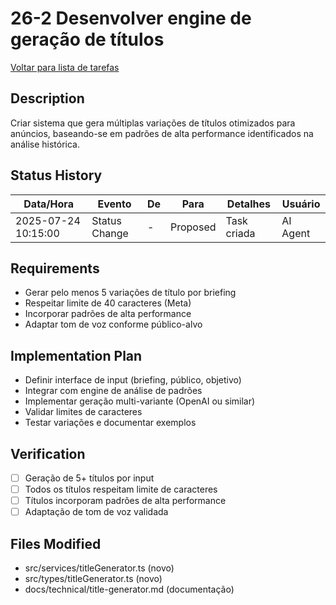 # 26-2 Desenvolver engine de geração de títulos

[Voltar para lista de tarefas](./tasks.md)

## Description
Criar sistema que gera múltiplas variações de títulos otimizados para anúncios, baseando-se em padrões de alta performance identificados na análise histórica.

## Status History
| Data/Hora           | Evento         | De         | Para      | Detalhes                                 | Usuário |
|---------------------|---------------|------------|-----------|------------------------------------------|---------|
| 2025-07-24 10:15:00 | Status Change | -          | Proposed  | Task criada                              | AI Agent |

## Requirements
- Gerar pelo menos 5 variações de título por briefing
- Respeitar limite de 40 caracteres (Meta)
- Incorporar padrões de alta performance
- Adaptar tom de voz conforme público-alvo

## Implementation Plan
- Definir interface de input (briefing, público, objetivo)
- Integrar com engine de análise de padrões
- Implementar geração multi-variante (OpenAI ou similar)
- Validar limites de caracteres
- Testar variações e documentar exemplos

## Verification
- [ ] Geração de 5+ títulos por input
- [ ] Todos os títulos respeitam limite de caracteres
- [ ] Títulos incorporam padrões de alta performance
- [ ] Adaptação de tom de voz validada

## Files Modified
- src/services/titleGenerator.ts (novo)
- src/types/titleGenerator.ts (novo)
- docs/technical/title-generator.md (documentação) 